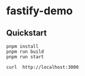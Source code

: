 # fastify-demo

## Quickstart
```
pnpm install
pnpm run build
pnpm run start

curl  http://localhost:3000
```
